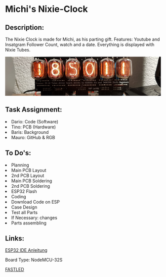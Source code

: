 
<h1>Michi's Nixie-Clock</h1>

<h2>Description:  </h2>
<p>The Nixie Clock is made for Michi, as his parting gift. Features: Youtube and Insatgram Follower Count, watch and a date. 
Everything is displayed with Nixie Tubes.</p>

![Nixie Demo](1609173078356.jpg)

<h2>Task Assignment:</h2>
<li>Dario: Code (Software) </li>
<li>Tino: PCB (Hardware)</li>
<li>Baris: Background </li>
<li>Mauro: GitHub & RGB </li>
</p>
<h2>To Do's:</h2>
<li>Planning </li>
<li>Main PCB Layout</li>
<li>2nd PCB Layout</li>
<li>Main PCB Soldering </li>
<li>2nd PCB Soldering </li>
<li>ESP32 Flash </li>
<li>Coding </li>
<li>Download Code on ESP</li>
<li>Case Design</li>
<li>Test all Parts</li>
<li>If Necessary: changes </li>
<li>Parts assembling</li>
</p>
<h2>Links: </h2>

<p> <a href="https://www.youtube.com/watch?v=mBaS3YnqDaU">ESP32 IDE Anleitung</a></p>
<p>
</p>Board Type: NodeMCU-32S </p>

<p> <a href="http://fastled.io/">FASTLED</a></p>

<p>

